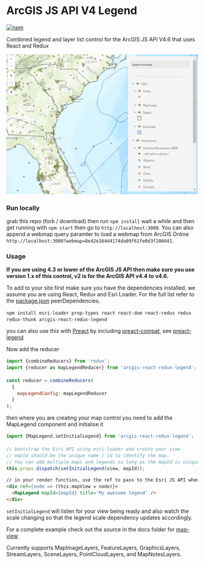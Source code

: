 # ArcGIS JS API V4 Legend

[![npm](https://img.shields.io/npm/v/arcgis-react-redux-legend.svg)](https://www.npmjs.com/package/arcgis-react-redux-legend)
 
Combined legend and layer list control for the ArcGIS JS API V4.6 that uses React and Redux
 
![legend gif](legend.gif)

### Run locally

grab this repo (fork / download) then run `npm install` wait a while and then get running with `npm start` then go to `http://localhost:3000`. You can also append a webmap query paramter to load a webmap from ArcGIS Online `http://localhost:3000?webmap=8e42e164d4174da09f61fe0d3f206641`. 

### Usage

**If you are using 4.3 or lower of the ArcGIS JS API then make sure you use version 1.x of this control, v2 is for the ArcGIS API v4.4 to v4.6.**

To add to your site first make sure you have the dependencies installed, we assume you are using React, Redux and Esri Loader. For the full list refer to the [package.json](https://github.com/davetimmins/arcgis-react-redux-legend/blob/master/package.json) peerDependencies.

`npm install esri-loader prop-types react react-dom react-redux redux redux-thunk arcgis-react-redux-legend`

you can also use this with [Preact](https://preactjs.com/) by including [preact-compat](https://github.com/developit/preact-compat), see [preact-legend](https://github.com/davetimmins/preact-legend)

Now add the reducer

```js
import {combineReducers} from 'redux';
import {reducer as mapLegendReducer} from 'arcgis-react-redux-legend';

const reducer = combineReducers(
  {    
    mapLegendConfig: mapLegendReducer
  }
);
```

then where you are creating your map control you need to add the MapLegend component and initialise it 

```js
import {MapLegend,setInitialLegend} from 'arcgis-react-redux-legend';

// bootstrap the Esri API using esri-loader and create your view
// mapId should be the unique name / id to identify the map. 
// You can add multiple maps and legends so long as the mapId is unique
this.props.dispatch(setInitialLegend(view, mapId));
```

```html
// in your render function, use the ref to pass to the Esri JS API when creating the map and view
<div ref={node => (this.mapView = node)}>
  <MapLegend mapId={mapId} title='My awesome legend' />
</div>
```

`setInitialLegend` will listen for your view being ready and also watch the scale changing so that the legend scale dependency updates accordingly.

For a complete example check out the source in the docs folder for [map-view](https://github.com/davetimmins/arcgis-react-redux-legend/blob/master/demo/src/components/map-view.js)

Currently supports MapImageLayers, FeatureLayers, GraphicsLayers, StreamLayers, SceneLayers, PointCloudLayers, and MapNotesLayers.